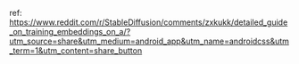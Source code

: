 ref: https://www.reddit.com/r/StableDiffusion/comments/zxkukk/detailed_guide_on_training_embeddings_on_a/?utm_source=share&utm_medium=android_app&utm_name=androidcss&utm_term=1&utm_content=share_button

